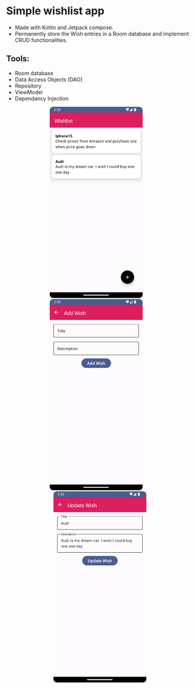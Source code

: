 # Simple wishlist app 
- Made with Kotlin and Jetpack compose.
- Permanently store the Wish entries in a Room database and implement CRUD functionalities.

## Tools:
- Room database
- Data Access Objects (DAO)
- Repository
- ViewModel
- Dependancy Injection

<p align="center">
  <img src="./screenshots/Screenshot_20240222_022858.png" alt="Image 1" width="250" style="display: inline-block; margin-right: 20px;">
  <img src="./screenshots/Screenshot_20240222_022957.png" alt="Image 2" width="250" style="display: inline-block; margin-right: 20px;">
  <img src="./screenshots/Screenshot_20240222_022936.png" alt="Image 2" width="250" style="display: inline-block;">
</p>

